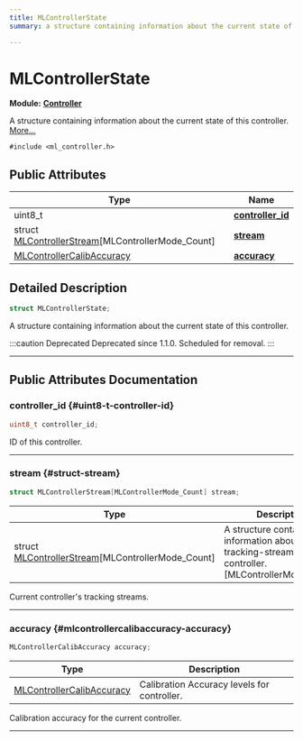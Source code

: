 ```yaml
---
title: MLControllerState
summary: a structure containing information about the current state of this controller. 

---
```


# MLControllerState

**Module:** **[Controller](/versioned_docs/version-03-Jan-2023/api-ref/api/Modules/group___controller/group___controller.md)**



A structure containing information about the current state of this controller.  [More...](#detailed-description)


`#include <ml_controller.h>`

## Public Attributes

| Type           | Name           |
| -------------- | -------------- |
| uint8_t | **[controller_id](/versioned_docs/version-03-Jan-2023/api-ref/api/Modules/group___controller/struct_m_l_controller_state.md#uint8-t-controller-id)**  |
| struct [MLControllerStream](/versioned_docs/version-03-Jan-2023/api-ref/api/Modules/group___controller/struct_m_l_controller_stream.md)[MLControllerMode_Count] | **[stream](/versioned_docs/version-03-Jan-2023/api-ref/api/Modules/group___controller/struct_m_l_controller_state.md#struct-stream)**  |
| [MLControllerCalibAccuracy](/versioned_docs/version-03-Jan-2023/api-ref/api/Modules/group___controller/group___controller.md#enums-mlcontrollercalibaccuracy) | **[accuracy](/versioned_docs/version-03-Jan-2023/api-ref/api/Modules/group___controller/struct_m_l_controller_state.md#mlcontrollercalibaccuracy-accuracy)**  |

## Detailed Description

```cpp
struct MLControllerState;
```

A structure containing information about the current state of this controller. 



:::caution Deprecated
Deprecated since 1.1.0. Scheduled for removal. 
:::



-----------
## Public Attributes Documentation

### controller_id {#uint8-t-controller-id}

```cpp
uint8_t controller_id;
```


ID of this controller. 





-----------

### stream {#struct-stream}

```cpp
struct MLControllerStream[MLControllerMode_Count] stream;
```



| Type | Description |
|--|--|
| struct [MLControllerStream](/versioned_docs/version-03-Jan-2023/api-ref/api/Modules/group___controller/struct_m_l_controller_stream.md)[MLControllerMode_Count] | A structure containing information about the tracking-stream of this controller. [MLControllerMode_Count] |


Current controller's tracking streams. 





-----------

### accuracy {#mlcontrollercalibaccuracy-accuracy}

```cpp
MLControllerCalibAccuracy accuracy;
```



| Type | Description |
|--|--|
| [MLControllerCalibAccuracy](/versioned_docs/version-03-Jan-2023/api-ref/api/Modules/group___controller/group___controller.md#enums-mlcontrollercalibaccuracy) | Calibration Accuracy levels for controller.  |


Calibration accuracy for the current controller. 





-----------

